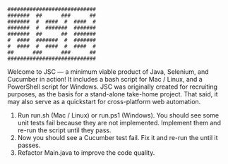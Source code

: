 <!-- language: lang-none -->

    ############################
    #######  ##      ###      ##
    #######  #  ####  #  ####  #
    #######  #  #######  #######
    #######  ##      ##  #######
    #  ####  #######  #  #######
    #  ####  #  ####  #  ####  #
    ##      ###      ###      ##
    ############################

Welcome to JSC — a minimum viable product of Java, Selenium, and Cucumber in action!  It includes a bash script for Mac / Linux, and a PowerShell script for Windows.  JSC was originally created for recruiting purposes, as the basis for a stand-alone take-home project.  That said, it may also serve as a quickstart for cross-platform web automation.

1. Run run.sh (Mac / Linux) or run.ps1 (Windows).  You should see some unit tests fail because they are not implemented.  Implement them and re-run the script until they pass.
2. Now you should see a Cucumber test fail.  Fix it and re-run the until it passes.
3. Refactor Main.java to improve the code quality.
